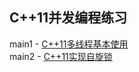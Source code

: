 ## C++11并发编程练习
main1 - [C++11多线程基本使用](https://blog.csdn.net/wrx1721267632/article/details/52197849)    
main2 - [C++11实现自旋锁](https://blog.poxiao.me/p/spinlock-implementation-in-cpp11/)   